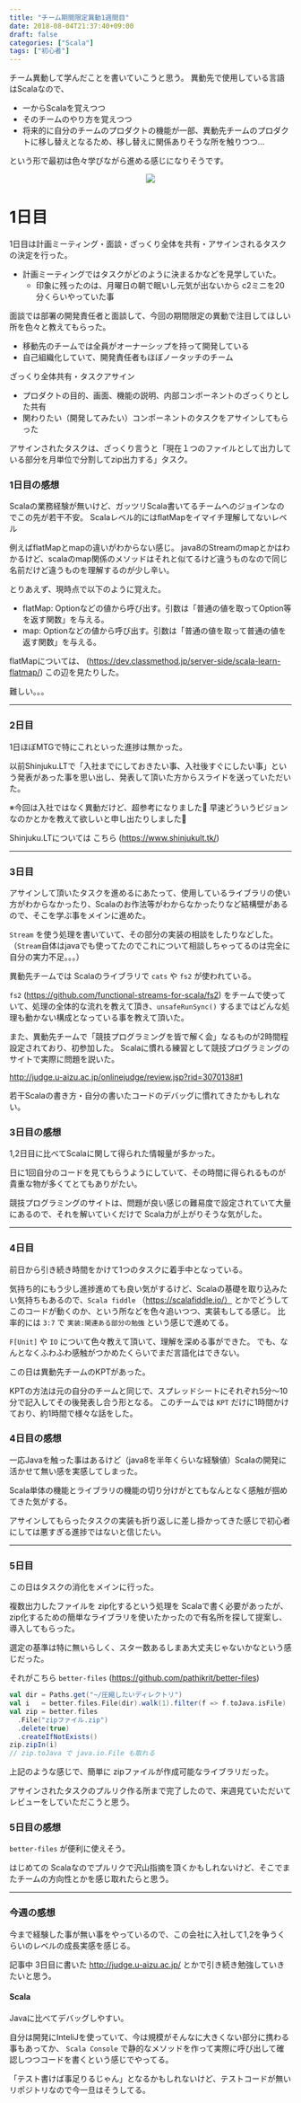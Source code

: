 ```yaml
---
title: "チーム期間限定異動1週間目"
date: 2018-08-04T21:37:40+09:00
draft: false
categories: ["Scala"]
tags: ["初心者"]
---
```


チーム異動して学んだことを書いていこうと思う。
異動先で使用している言語はScalaなので、

 - 一からScalaを覚えつつ
 - そのチームのやり方を覚えつつ
 - 将来的に自分のチームのプロダクトの機能が一部、異動先チームのプロダクトに移し替えとなるため、移し替えに関係ありそうな所を触りつつ…

 という形で最初は色々学びながら進める感じになりそうです。

<div align="center">
<img src="/images/scala-logo.png" "scalaロゴ">
</div>

# 1日目

1日目は計画ミーティング・面談・ざっくり全体を共有・アサインされるタスクの決定を行った。

- 計画ミーティングではタスクがどのように決まるかなどを見学していた。
  - 印象に残ったのは、月曜日の朝で眠いし元気が出ないから c2ミニを20分くらいやっていた事

面談では部署の開発責任者と面談して、今回の期間限定の異動で注目してほしい所を色々と教えてもらった。

 - 移動先のチームでは全員がオーナーシップを持って開発している
 - 自己組織化していて、開発責任者もほぼノータッチのチーム

ざっくり全体共有・タスクアサイン

 - プロダクトの目的、画面、機能の説明、内部コンポーネントのざっくりとした共有
 - 関わりたい（開発してみたい）コンポーネントのタスクをアサインしてもらった

アサインされたタスクは、ざっくり言うと「現在１つのファイルとして出力している部分を月単位で分割してzip出力する」タスク。

### 1日目の感想

Scalaの業務経験が無いけど、ガッツリScala書いてるチームへのジョインなのでこの先が若干不安。
Scalaレベル的にはflatMapをイマイチ理解してないレベル

例えばflatMapとmapの違いがわからない感じ。
java8のStreamのmapとかはわかるけど、scalaのmap関係のメソッドはそれと似てるけど違うものなので同じ名前だけど違うものを理解するのが少し辛い。

とりあえず、現時点で以下のように覚えた。

- flatMap: Optionなどの値から呼び出す。引数は「普通の値を取ってOption等を返す関数」を与える。
- map: Optionなどの値から呼び出す。引数は「普通の値を取って普通の値を返す関数」を与える。

flatMapについては、 (https://dev.classmethod.jp/server-side/scala-learn-flatmap/) この辺を見たりした。

難しい。。。

---

### 2日目

1日ほぼMTGで特にこれといった進捗は無かった。

以前Shinjuku.LTで「入社までにしておきたい事、入社後すぐにしたい事」という発表があった事を思い出し、発表して頂いた方からスライドを送っていただいた。

※今回は入社ではなく異動だけど、超参考になりました🙏 早速どういうビジョンなのかとかを教えて欲しいと申し出たりしました🙏

Shinjuku.LTについては こちら (https://www.shinjukult.tk/)

---

### 3日目

アサインして頂いたタスクを進めるにあたって、使用しているライブラリの使い方がわからなかったり、Scalaのお作法等がわからなかったりなど結構壁があるので、そこを学ぶ事をメインに進めた。

`Stream` を使う処理を書いていて、その部分の実装の相談をしたりなどした。（`Stream`自体はjavaでも使ってたのでこれについて相談しちゃってるのは完全に自分の実力不足。。。）

異動先チームでは Scalaのライブラリで `cats` や `fs2` が使われている。

`fs2` (https://github.com/functional-streams-for-scala/fs2) をチームで使っていて、処理の全体的な流れを教えて頂き、`unsafeRunSync()` するまではどんな処理も動かない構成となっている事を教えて頂いた。

また、異動先チームで「競技プログラミングを皆で解く会」なるものが2時間程設定されており、初参加した。
Scalaに慣れる練習として競技プログラミングのサイトで実際に問題を説いた。

http://judge.u-aizu.ac.jp/onlinejudge/review.jsp?rid=3070138#1

若干Scalaの書き方・自分の書いたコードのデバッグに慣れてきたかもしれない。

### 3日目の感想

1,2日目に比べてScalaに関して得られた情報量が多かった。

日に1回自分のコードを見てもらうようにしていて、その時間に得られるものが貴重な物が多くてとてもありがたい。

競技プログラミングのサイトは、問題が良い感じの難易度で設定されていて大量にあるので、それを解いていくだけで Scala力が上がりそうな気がした。

---

### 4日目

前日から引き続き時間をかけて1つのタスクに着手中となっている。

気持ち的にもう少し進捗進めても良い気がするけど、Scalaの基礎を取り込みたい気持ちもあるので、`Scala fiddle` （https://scalafiddle.io/） とかでどうしてこのコードが動くのか、という所などを色々追いつつ、実装もしてる感じ。
比率的には `3:7` で `実装:関連ある部分の勉強` という感じで進めてる。

`F[Unit]` や `IO` について色々教えて頂いて、理解を深める事ができた。
でも、なんとなくふわふわ感触がつかめたくらいでまだ言語化はできない。

この日は異動先チームのKPTがあった。

KPTの方法は元の自分のチームと同じで、スプレッドシートにそれぞれ5分〜10分で記入してその後発表し合う形となる。
このチームでは `KPT` だけに1時間かけており、約1時間で様々な話をした。

### 4日目の感想

一応Javaを触った事はあるけど（java8を半年くらいな経験値）Scalaの開発に活かせて無い感を実感してしまった。

Scala単体の機能とライブラリの機能の切り分けがとてもなんとなく感触が掴めてきた気がする。

アサインしてもらったタスクの実装も折り返しに差し掛かってきた感じで初心者にしては悪すぎる進捗ではないと信じたい。

---

### 5日目

この日はタスクの消化をメインに行った。

複数出力したファイルを zip化するという処理を Scalaで書く必要があったが、zip化するための簡単なライブラリを使いたかったので有名所を探して提案し、導入してもらった。

選定の基準は特に無いらしく、スター数あるしまあ大丈夫じゃないかなという感じだった。

それがこちら `better-files` (https://github.com/pathikrit/better-files)

```example.scala
val dir = Paths.get("~/圧縮したいディレクトリ")
val i   = better.files.File(dir).walk(1).filter(f => f.toJava.isFile)
val zip = better.files
  .File("zipファイル.zip")
  .delete(true)
  .createIfNotExists()
zip.zipIn(i)
// zip.toJava で java.io.File も取れる
```

上記のような感じで、簡単に zipファイルが作成可能なライブラリだった。

アサインされたタスクのプルリク作る所まで完了したので、来週見ていただいてレビューをしていただこうと思う。

### 5日目の感想

`better-files` が便利に使えそう。

はじめての Scalaなのでプルリクで沢山指摘を頂くかもしれないけど、そこでまたチームの方向性とかを感じ取れたらと思う。

---

### 今週の感想

今まで経験した事が無い事をやっているので、この会社に入社して1,2を争うくらいのレベルの成長実感を感じる。

記事中 3日目に書いた http://judge.u-aizu.ac.jp/ とかで引き続き勉強していきたいと思う。

#### Scala

Javaに比べてデバッグしやすい。

自分は開発にInteliJを使っていて、今は規模がそんなに大きくない部分に携わる事もあってか、 `Scala Console` で静的なメソッドを作って実際に呼び出して確認しつつコードを書くという感じでやってる。

「テスト書けば事足りるじゃん」となるかもしれないけど、テストコードが無いリポジトリなので今一旦はそうしてる。
